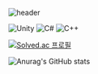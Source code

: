 ![header](https://capsule-render.vercel.app/api?type=waving&color=auto&height=300&section=header&text=SeaStar&fontSize=90&animation=fadeIn&fontAlignY=38&desc=Welcome!&descAlignY=51&descAlign=62)

![Unity](https://img.shields.io/badge/unity-%23000000.svg?style=for-the-badge&logo=unity&logoColor=white)
![C#](https://img.shields.io/badge/c%23-%23239120.svg?style=for-the-badge&logo=c-sharp&logoColor=white)
![C++](https://img.shields.io/badge/c++-%2300599C.svg?style=for-the-badge&logo=c%2B%2B&logoColor=white)

[![Solved.ac
프로필](http://mazassumnida.wtf/api/v2/generate_badge?boj={handle})](https://solved.ac/haeseong22)

![Anurag's GitHub stats](https://github-readme-stats.vercel.app/api?username=JeonSeaStar&show_icons=true&theme=radical)

<!--
**JeonSeaStar/JeonSeaStar** is a ✨ _special_ ✨ repository because its `README.md` (this file) appears on your GitHub profile.

Here are some ideas to get you started:

- 🔭 I’m currently working on ...
- 🌱 I’m currently learning ...
- 👯 I’m looking to collaborate on ...
- 🤔 I’m looking for help with ...
- 💬 Ask me about ...
- 📫 How to reach me: ...
- 😄 Pronouns: ...
- ⚡ Fun fact: ...
-->
